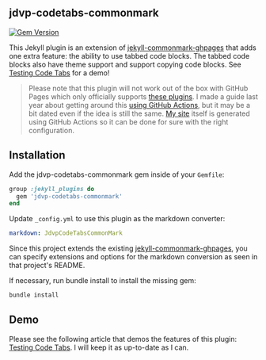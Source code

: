 ## jdvp-codetabs-commonmark 

[![Gem Version](https://badge.fury.io/rb/jdvp-codetabs-commonmark.svg)](https://badge.fury.io/rb/jdvp-codetabs-commonmark)

This Jekyll plugin is an extension of [jekyll-commonmark-ghpages] that adds one extra feature: the ability to use tabbed code blocks. The tabbed code blocks also have theme support and support copying code blocks. See [Testing Code Tabs] for a demo!

> Please note that this plugin will not work out of the box with GitHub Pages which only officially supports [these plugins]. I made a guide last year about getting around this [using GitHub Actions], but it may be a bit dated even if the idea is still the same. [My site] itself is generated using GitHub Actions so it can be done for sure with the right configuration.

## Installation

Add the jdvp-codetabs-commonmark gem inside of your `Gemfile`:

```ruby
group :jekyll_plugins do
  gem 'jdvp-codetabs-commonmark'
end
```

Update `_config.yml` to use this plugin as the markdown converter:

```yaml
markdown: JdvpCodeTabsCommonMark
``` 

Since this project extends the existing [jekyll-commonmark-ghpages], you can specify
extensions and options for the markdown conversion as seen in that project's README.

If necessary, run bundle install to install the missing gem:

```sh
bundle install
```

## Demo

Please see the following article that demos the features of this plugin: [Testing Code Tabs]. I will keep it as up-to-date as I can.

[jekyll-commonmark-ghpages]: https://github.com/github/jekyll-commonmark-ghpages
[these plugins]: https://pages.github.com/versions/
[Testing Code Tabs]: https://jdvp.me/articles/Testing-Code-Tabs
[using GitHub Actions]: https://jdvp.me/articles/Jekyll-with-GitHub-Actions
[My site]: https://jdvp.me/articles/
